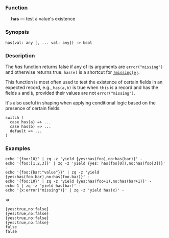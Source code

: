 ### Function

&emsp; **has** &mdash; test a value's existence

### Synopsis

```
has(val: any [, ... val: any]) -> bool
```
### Description

The _has_ function returns false if any of its arguments are `error("missing")`
and otherwise returns true.
`has(e)` is a shortcut for [`!missing(e)`](missing.md).

This function is most often used to test the existence of certain fields in an
expected record, e.g., `has(a,b)` is true when `this` is a record and has
the fields `a` and `b`, provided their values are not `error("missing")`.

It's also useful in shaping when applying conditional logic based on the
presence of certain fields:
```
switch (
  case has(a) => ...
  case has(b) => ...
  default => ...
)
```

### Examples

```mdtest-command
echo '{foo:10}' | zq -z 'yield {yes:has(foo),no:has(bar)}' -
echo '{foo:[1,2,3]}' | zq -z 'yield {yes: has(foo[0]),no:has(foo[3])}' -
echo '{foo:{bar:"value"}}' | zq -z 'yield {yes:has(foo.bar),no:has(foo.baz)}' -
echo '{foo:10}' | zq -z 'yield {yes:has(foo+1),no:has(bar+1)}' -
echo 1 | zq -z 'yield has(bar)' -
echo '{x:error("missing")}' | zq -z 'yield has(x)' -
```
=>
```mdtest-output
{yes:true,no:false}
{yes:true,no:false}
{yes:true,no:false}
{yes:true,no:false}
false
false
```
